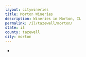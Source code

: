 ```yaml
---
layout: citywineries
title: Morton Wineries
description: Wineries in Morton, IL
permalink: /il/tazewell/morton/
state: il
county: tazewell
city: morton
---
```

-
